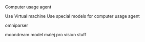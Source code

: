 Computer usage agent

Use Virtual machine
Use special models for computer usage agent

omniparser 

moondream model malej pro vision stuff